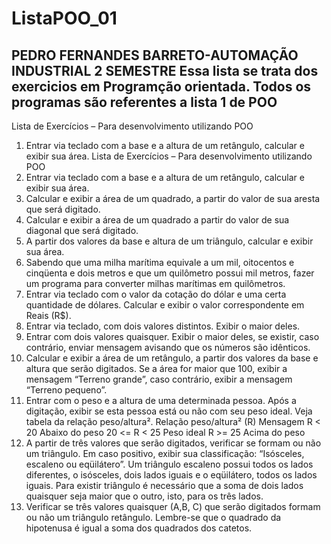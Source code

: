 # ListaPOO_01
PEDRO FERNANDES BARRETO-AUTOMAÇÃO INDUSTRIAL 2 SEMESTRE
Essa lista se trata dos exercicios em Programção orientada. Todos os programas são referentes a lista 1 de POO
--------------------------------------------------------------------------------------
Lista de Exercícios – Para desenvolvimento utilizando POO
1. Entrar via teclado com a base e a altura de um retângulo, calcular e exibir sua área.
Lista de Exercícios – Para desenvolvimento utilizando POO
1. Entrar via teclado com a base e a altura de um retângulo, calcular e exibir sua área.
2. Calcular e exibir a área de um quadrado, a partir do valor de sua aresta que será digitado.
3. Calcular e exibir a área de um quadrado a partir do valor de sua diagonal que será
digitado.
4. A partir dos valores da base e altura de um triângulo, calcular e exibir sua área.
6. Sabendo que uma milha marítima equivale a um mil, oitocentos e cinqüenta e dois metros
e que um quilômetro possui mil metros, fazer um programa para converter milhas marítimas em
quilômetros.
7. Entrar via teclado com o valor da cotação do dólar e uma certa quantidade de dólares.
Calcular e exibir o valor correspondente em Reais (R$).
8. Entrar via teclado, com dois valores distintos. Exibir o maior deles.
9. Entrar com dois valores quaisquer. Exibir o maior deles, se existir, caso contrário, enviar
mensagem avisando que os números são idênticos.
10. Calcular e exibir a área de um retângulo, a partir dos valores da base e altura que serão
digitados. Se a área for maior que 100, exibir a mensagem “Terreno grande”, caso contrário, exibir
a mensagem “Terreno pequeno”.
11. Entrar com o peso e a altura de uma determinada pessoa. Após a digitação, exibir se esta
pessoa está ou não com seu peso ideal. Veja tabela da relação peso/altura².
Relação peso/altura² (R) Mensagem
R < 20 Abaixo do peso
20 <= R < 25 Peso ideal
R >= 25 Acima do peso
12. A partir de três valores que serão digitados, verificar se formam ou não um triângulo. Em
caso positivo, exibir sua classificação: “Isósceles, escaleno ou eqüilátero”. Um triângulo escaleno
possui todos os lados diferentes, o isósceles, dois lados iguais e o eqüilátero, todos os lados
iguais. Para existir triângulo é necessário que a soma de dois lados quaisquer seja maior que o
outro, isto, para os três lados.
13. Verificar se três valores quaisquer (A,B, C) que serão digitados formam ou não um
triângulo retângulo. Lembre-se que o quadrado da hipotenusa é igual a soma dos quadrados dos
catetos. 
